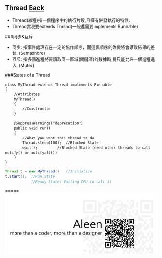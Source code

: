 ## Thread [Back](./../Java.md)
- Thread(線程)指一個程序中的執行片段,且擁有併發執行的特性.
- Thread實現要extends Thread(一般還需要implements Runnable)

###同步&互斥
- 同步: 指事件處理存在一定的協作順序，而這個順序的改變將會導致結果的差錯. (Semaphore)
- 互斥: 指多個進程將要讀取同一區域(關鍵區)的數據時,將只能允許一個進程進入. (Mutex)

###States of a Thread

<!-- lang:Java -->
	class MyThread extends Thread implements Runnable
	{
		//Attributes
		MyThread()
		{
			//Constructor
		}
	
		@SuppressWarnings("deprecation")
		public void run()
		{
			//What you want this thread to do
			Thread.sleep(100);	//Blocked State
			wait();			//Blocked State (need other threads to call notify() or notifyall())
		}
	}	

```Java
Thread t = new MyThread()	//Initialize
t.start();	//Run State
			//Ready State: Waiting CPU to call it
```



=====
<a href="http://aleen42.github.io/" target="_blank" ><img src="./../../../pic/tail.gif"></a>
